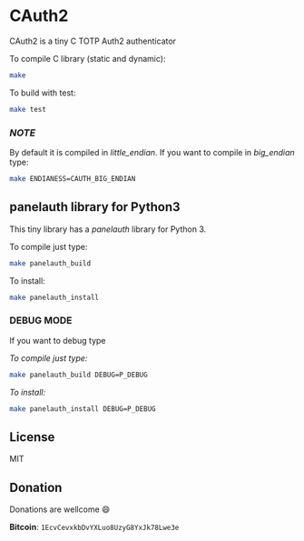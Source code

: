 # CAuth2
CAuth2 is a tiny C TOTP Auth2 authenticator

To compile C library (static and dynamic):

```sh
make
```

To build with test:

```sh
make test
```

### _NOTE_

By default it is compiled in _little_endian_. If you want to compile in _big_endian_ type:

```sh
make ENDIANESS=CAUTH_BIG_ENDIAN
```

## panelauth library for Python3

This tiny library has a _panelauth_ library for Python 3.

To compile just type:

```sh
make panelauth_build
```

To install:

```sh
make panelauth_install
```

### DEBUG MODE

If you want to debug type

_To compile just type:_

```sh
make panelauth_build DEBUG=P_DEBUG
```

_To install:_

```sh
make panelauth_install DEBUG=P_DEBUG
```
## License
MIT

## Donation

Donations are wellcome :smile:

**Bitcoin**: `1EcvCevxkbDvYXLuo8UzyG8YxJk78Lwe3e`
